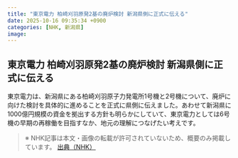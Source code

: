 ```yaml
---
title: "東京電力 柏崎刈羽原発2基の廃炉検討 新潟県側に正式に伝える"
date: 2025-10-16 09:35:34 +0900
categories: [NHK, 新潟県]
image: 
---
```

## 東京電力 柏崎刈羽原発2基の廃炉検討 新潟県側に正式に伝える

東京電力は、新潟県にある柏崎刈羽原子力発電所1号機と2号機について、廃炉に向けた検討を具体的に進めることを正式に県側に伝えました。あわせて新潟県に1000億円規模の資金を拠出する方針も明らかにしていて、東京電力としては6号機の早期の再稼働を目指すなか、地元の理解につなげたい考えです。

> ※ NHK記事は本文・画像の転載が許可されていないため、概要のみ掲載しています。
[出典（NHK）](http://www3.nhk.or.jp/news/html/20251016/k10014951241000.html)
